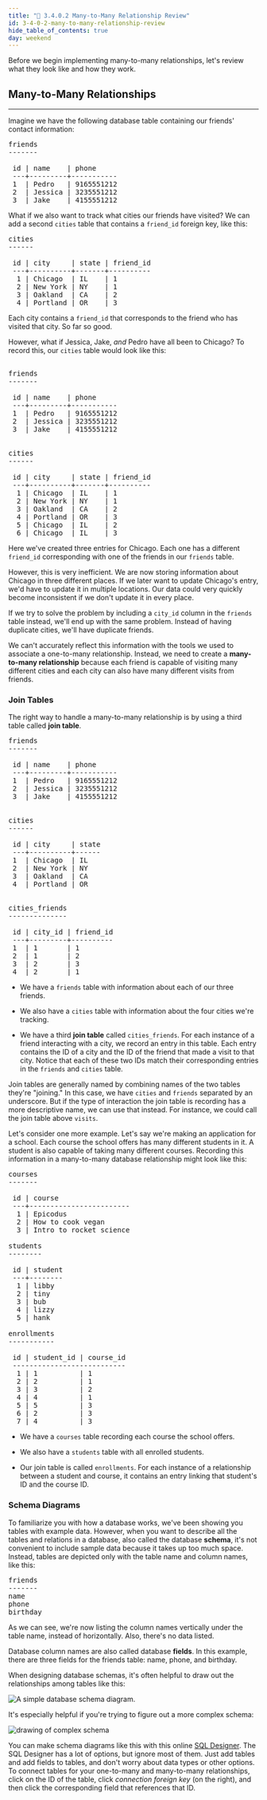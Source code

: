 ```yaml
---
title: "📓 3.4.0.2 Many-to-Many Relationship Review"
id: 3-4-0-2-many-to-many-relationship-review
hide_table_of_contents: true
day: weekend
---
```


Before we begin implementing many-to-many relationships, let's review what they look like and how they work.

## Many-to-Many Relationships
---

Imagine we have the following database table containing our friends' contact information:

<pre>
friends
-------

 id | name    | phone
 ---+---------+-----------
 1  | Pedro   | 9165551212
 2  | Jessica | 3235551212
 3  | Jake    | 4155551212
</pre>

What if we also want to track what cities our friends have visited? We can add a second `cities` table that contains a `friend_id` foreign key, like this:

<pre>
cities
------

 id | city     | state | friend_id
 ---+----------+-------+----------
  1 | Chicago  | IL    | 1
  2 | New York | NY    | 1
  3 | Oakland  | CA    | 2
  4 | Portland | OR    | 3
</pre>

Each city contains a `friend_id` that corresponds to the friend who has visited that city. So far so good.

However, what if Jessica, Jake, _and_ Pedro have all been to Chicago? To record this, our `cities` table would look like this:

<pre>

friends
-------

 id | name    | phone
 ---+---------+-----------
 1  | Pedro   | 9165551212
 2  | Jessica | 3235551212
 3  | Jake    | 4155551212


cities
------

 id | city     | state | friend_id
 ---+----------+-------+----------
  1 | Chicago  | IL    | 1
  2 | New York | NY    | 1
  3 | Oakland  | CA    | 2
  4 | Portland | OR    | 3
  5 | Chicago  | IL    | 2
  6 | Chicago  | IL    | 3
</pre>

Here we've created three entries for Chicago. Each one has a different `friend_id` corresponding with one of the friends in our `friends` table.

However, this is very inefficient. We are now storing information about Chicago in three different places. If we later want to update Chicago's entry, we'd have to update it in multiple locations. Our data could very quickly become inconsistent if we don't update it in every place.

If we try to solve the problem by including a `city_id` column in the `friends` table instead, we'll end up with the same problem. Instead of having duplicate cities, we'll have duplicate friends.

We can't accurately reflect this information with the tools we used to associate a one-to-many relationship. Instead, we need to create a **many-to-many relationship** because each friend is capable of visiting many different cities and each city can also have many different visits from friends.

### Join Tables

The right way to handle a many-to-many relationship is by using a third table called **join table**.

<pre>
friends
-------

 id | name    | phone
 ---+---------+-----------
 1  | Pedro   | 9165551212
 2  | Jessica | 3235551212
 3  | Jake    | 4155551212


cities
------

 id | city     | state
 ---+----------+------
 1  | Chicago  | IL
 2  | New York | NY
 3  | Oakland  | CA
 4  | Portland | OR


cities_friends
--------------

 id | city_id | friend_id
 ---+---------+----------
 1  | 1       | 1
 2  | 1       | 2
 3  | 2       | 3
 4  | 2       | 1
</pre>

* We have a `friends` table with information about each of our three friends.

* We also have a `cities` table with information about the four cities we're tracking.

* We have a third **join table** called `cities_friends`. For each instance of a friend interacting with a city, we record an entry in this table. Each entry contains the ID of a city and the ID of the friend that made a visit to that city. Notice that each of these two IDs match their corresponding entries in the `friends` and `cities` table.

Join tables are generally named by combining names of the two tables they're "joining." In this case, we have `cities` and `friends` separated by an underscore. But if the type of interaction the join table is recording has a more descriptive name, we can use that instead. For instance, we could call the join table above `visits`.

Let's consider one more example. Let's say we're making an application for a school. Each course the school offers has many different students in it. A student is also capable of taking many different courses. Recording this information in a many-to-many database relationship might look like this:

<pre>
courses
-------

 id | course
 ---+------------------------
  1 | Epicodus
  2 | How to cook vegan
  3 | Intro to rocket science

students
--------

 id | student
 ---+--------
  1 | libby  
  2 | tiny   
  3 | bub    
  4 | lizzy  
  5 | hank   

enrollments
-----------

 id | student_id | course_id
 ---------------------------
  1 | 1          | 1
  2 | 2          | 1
  3 | 3          | 2
  4 | 4          | 1
  5 | 5          | 3
  6 | 2          | 3
  7 | 4          | 3
</pre>

* We have a `courses` table recording each course the school offers.

* We also have a `students` table with all enrolled students.

* Our join table is called `enrollments`. For each instance of a relationship between a student and course, it contains an entry linking that student's ID and the course ID.

### Schema Diagrams

To familiarize you with how a database works, we've been showing you tables with example data. However, when you want to describe all the tables and relations in a database, also called the database **schema**, it's not convenient to include sample data because it takes up too much space. Instead, tables are depicted only with the table name and column names, like this:

<pre>
friends
-------
name
phone
birthday
</pre>

As we can see, we're now listing the column names vertically under the table name, instead of horizontally. Also, there's no data listed.

Database column names are also called database **fields**. In this example, there are three fields for the friends table: name, phone, and birthday.

When designing database schemas, it's often helpful to draw out the relationships among tables like this:

![A simple database schema diagram.](https://learnhowtoprogram.s3.us-west-2.amazonaws.com/schema_simple.png)

It's especially helpful if you're trying to figure out a more complex schema:

![drawing of complex schema](https://learnhowtoprogram.s3.us-west-2.amazonaws.com/schema_complex.png)

You can make schema diagrams like this with this online [SQL Designer](http://ondras.zarovi.cz/sql/demo/). The SQL Designer has a lot of options, but ignore most of them. Just add tables and add fields to tables, and don't worry about data types or other options. To connect tables for your one-to-many and many-to-many relationships, click on the ID of the table, click _connection foreign key_ (on the right), and then click the corresponding field that references that ID.
